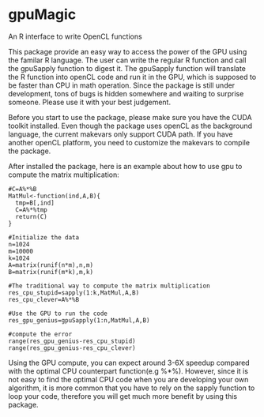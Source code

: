 # gpuMagic
An R interface to write OpenCL functions

This package provide an easy way to access the power of the GPU using the familar R language. The user can write the regular R function and call the gpuSapply function to digest it. The gpuSapply function will translate the R function into openCL code and run it in the GPU, which is supposed to be faster than CPU in math operation. Since the package is still under development, tons of bugs is hidden somewhere and waiting to surprise someone. Please use it with your best judgement.

Before you start to use the package, please make sure you have the CUDA toolkit installed. Even though the package uses openCL as the background language, the current makevars only support CUDA path. If you have another openCL platform, you need to customize the makevars to compile the package.

After installed the package, here is an example about how to use gpu to compute the matrix multiplication:

```
#C=A%*%B
MatMul<-function(ind,A,B){
  tmp=B[,ind]
  C=A%*%tmp
  return(C)
}

#Initialize the data
n=1024
m=10000
k=1024
A=matrix(runif(n*m),n,m)
B=matrix(runif(m*k),m,k)

#The traditional way to compute the matrix multiplication
res_cpu_stupid=sapply(1:k,MatMul,A,B)
res_cpu_clever=A%*%B

#Use the GPU to run the code
res_gpu_genius=gpuSapply(1:n,MatMul,A,B)

#compute the error
range(res_gpu_genius-res_cpu_stupid)
range(res_gpu_genius-res_cpu_clever)
```

Using the GPU compute, you can expect around 3-6X speedup compared with the optimal CPU counterpart function(e.g %*%). However, since it is not easy to find the optimal CPU code when you are developing your own algorithm, it is more common that you have to rely on the sapply function to loop your code, therefore you will get much more benefit by using this package.


